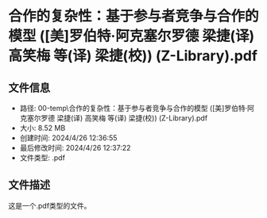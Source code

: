 ﻿# 合作的复杂性：基于参与者竞争与合作的模型 ([美]罗伯特·阿克塞尔罗德 梁捷(译) 高笑梅 等(译) 梁捷(校)) (Z-Library).pdf

## 文件信息
- 路径: 00-temp\合作的复杂性：基于参与者竞争与合作的模型 ([美]罗伯特·阿克塞尔罗德 梁捷(译) 高笑梅 等(译) 梁捷(校)) (Z-Library).pdf
- 大小: 8.52 MB
- 创建时间: 2024/4/26 12:36:55
- 最后修改时间: 2024/4/26 12:37:22
- 文件类型: .pdf

## 文件描述
这是一个.pdf类型的文件。

